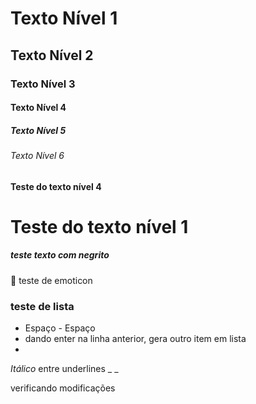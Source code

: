 # Texto Nível 1
## Texto Nível 2
### Texto Nível 3
#### Texto Nível 4
##### Texto Nível 5
###### Texto Nível 6

#### Teste do texto nível 4

# Teste do texto nível 1



##### **teste texto com negrito**

:chicken:  teste de emoticon

### teste de lista

- Espaço - Espaço
- dando enter na linha anterior, gera outro item em lista
- 

_Itálico_ entre underlines _ _

verificando modificações



